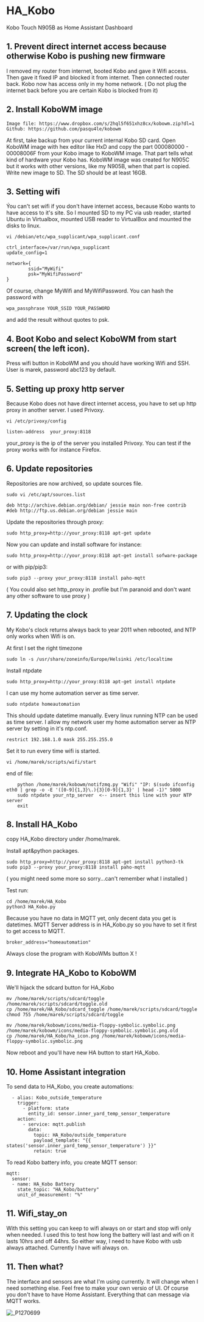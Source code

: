 # HA_Kobo
Kobo Touch N905B as Home Assistant Dashboard

## 1. Prevent direct internet access because otherwise Kobo is pushing new firmware
I removed my router from internet, booted Kobo and gave it Wifi access. Then gave it fixed IP and blocked it from internet. Then connected router back. Kobo now has access only in my home network. ( Do not plug the internet back before you are certain Kobo is blocked from it) 

## 2. Install KoboWM image

```
Image file: https://www.dropbox.com/s/2hql5f651xhz8cx/kobowm.zip?dl=1
Github: https://github.com/pasqu4le/kobowm
```
At first, take backup from your current internal Kobo SD card. 
Open KoboWM image with hex editor like HxD and copy the part 000080000 - 00008006F from your Kobo image to KoboWM image. That part tells what kind of hardware your Kobo has. 
KoboWM image was created for N905C but it works with other versions, like my N905B, when that part is copied. 
Write new image to SD. The SD should be at least 16GB. 

## 3. Setting wifi
Ýou can't set wifi if you don't have internet access, because Kobo wants to have access to it's site. 
So I mounted SD to my PC via usb reader, started Ubuntu in Virtualbox, mounted USB reader to VirtualBox and mounted the disks to linux. 
```
vi /debian/etc/wpa_supplicant/wpa_supplicant.conf
```
```
ctrl_interface=/var/run/wpa_supplicant
update_config=1

network={
        ssid="MyWifi"
        psk="MyWifiPassword"
}
```

Of course, change MyWifi and MyWifiPassword.
You can hash the password with 
```
wpa_passphrase YOUR_SSID YOUR_PASSWORD
```
and add the result without quotes to psk. 

## 4. Boot Kobo and select KoboWM from start screen( the left icon).
Press wifi button in KoboWM and you should have working Wifi and SSH. 
User is marek, password abc123 by default.

## 5. Setting up proxy http server
Because Kobo does not have direct internet access, you have to set up http proxy in another server.
I used Privoxy. 
```
vi /etc/privoxy/config
```
```
listen-address  your_proxy:8118
```
your_proxy is the ip of the server you installed Privoxy. You can test if the proxy works with for instance Firefox. 

## 6. Update repositories
Repositories are now archived, so update sources file.
```
sudo vi /etc/apt/sources.list
```
```
deb http://archive.debian.org/debian/ jessie main non-free contrib
#deb http://ftp.us.debian.org/debian jessie main
```

Update the repositories through proxy:
```
sudo http_proxy=http://your_proxy:8118 apt-get update
```
Now you can update and install software for instance:
```
sudo http_proxy=http://your_proxy:8118 apt-get install sofware-package
```
or with pip/pip3:
```
sudo pip3 --proxy your_proxy:8118 install paho-mqtt
```

( You could also set http_proxy in .profile but I'm paranoid and don't want any other software to use proxy ) 

## 7. Updating the clock
My Kobo's clock returns always back to year 2011 when rebooted, and NTP only works when Wifi is on.

At first I set the right timezone
```
sudo ln -s /usr/share/zoneinfo/Europe/Helsinki /etc/localtime
```

Install ntpdate
```
sudo http_proxy=http://your_proxy:8118 apt-get install ntpdate
```

I can use my home automation server as time server.
```
sudo ntpdate homeautomation
```
This should update datetime manually. Every linux running NTP can be used as time server. 
I allow my network user my home automation server as NTP server by setting in it's ntp.conf.
```
restrict 192.168.1.0 mask 255.255.255.0
```

Set it to run every time wifi is started. 
```
vi /home/marek/scripts/wifi/start
```
end of file: 
```
    python /home/marek/kobowm/notifzmq.py "Wifi" "IP: $(sudo ifconfig eth0 | grep -o -E '([0-9]{1,3}\.){3}[0-9]{1,3}' | head -1)" 5000
    sudo ntpdate your_ntp_server  <-- insert this line with your NTP server
    exit
```

## 8. Install HA_Kobo
copy HA_Kobo directory under /home/marek.

Install apt&python packages.
```
sudo http_proxy=http://your_proxy:8118 apt-get install python3-tk
sudo pip3 --proxy your_proxy:8118 install paho-mqtt
```

( you might need some more so sorry...can't remember what I installed )

Test run: 
```
cd /home/marek/HA_Kobo
python3 HA_Kobo.py
```

Because you have no data in MQTT yet, only decent data you get is datetimes. 
MQTT Server address is in HA_Kobo.py so you have to set it first to get access to MQTT. 
```
broker_address="homeautomation"
```

Always close the program with KoboWMs button X !

## 9. Integrate HA_Kobo to KoboWM

We'll hijack the sdcard button for HA_Kobo

```
mv /home/marek/scripts/sdcard/toggle /home/marek/scripts/sdcard/toggle.old
cp /home/marek/HA_Kobo/sdcard_toggle /home/marek/scripts/sdcard/toggle
chmod 755 /home/marek/scripts/sdcard/toggle

mv /home/marek/kobowm/icons/media-floppy-symbolic.symbolic.png /home/marek/kobowm/icons/media-floppy-symbolic.symbolic.png.old
cp /home/marek/HA_Kobo/ha_icon.png /home/marek/kobowm/icons/media-floppy-symbolic.symbolic.png
```

Now reboot and you'll have new HA button to start HA_Kobo. 

## 10. Home Assistant integration

To send data to HA_Kobo, you create automations: 
```
  - alias: Kobo_outside_temperature
    trigger:
      - platform: state
        entity_id: sensor.inner_yard_temp_sensor_temperature
    action:
      - service: mqtt.publish
        data:
          topic: HA_Kobo/outside_temperature
          payload_template: "{{ states('sensor.inner_yard_temp_sensor_temperature') }}"
          retain: true
```
To read Kobo battery info, you create MQTT sensor: 

```
mqtt:
  sensor:
  - name: HA_Kobo Battery
    state_topic: "HA_Kobo/battery"
    unit_of_measurement: "%"
```
## 11. Wifi_stay_on

With this setting you can keep to wifi always on or start and stop wifi only when needed. I used this to test how long the battery will last and wifi on it lasts 10hrs and off 44hrs. So either way, I need to have Kobo with usb always attached. Currently I have wifi always on. 

## 11. Then what? 

The interface and sensors are what I'm using currently. It will change when I need something else. Feel free to make your own versio of UI. 
Of course you don't have to have Home Assistant. Everything that can message via MQTT works. 

![_P1270699](https://github.com/MarkoMarjamaa/HA_Kobo/assets/7473261/9b6e0e6c-343c-4de1-87db-d8688342e159)

